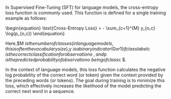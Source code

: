 

In Supervised Fine-Tuning (SFT) for language models, the cross-entropy loss function is commonly used. This function is defined for a single training example as follows:

\begin{equation}
\text{Cross-Entropy Loss} = - \sum_{c=1}^{M} y_{o,c} \log(p_{o,c})
\end{equation}

Here,$M $is the number of classes (in language models, this is often the vocabulary size),$y $is a binary indicator (0 or 1) if class label$c $is the correct classification for observation$o $, and$p $is the predicted probability of observation$o $being of class$c $.

In the context of language models, this loss function calculates the negative log probability of the correct word (or token) given the context provided by the preceding words (or tokens). The goal during training is to minimize this loss, which effectively increases the likelihood of the model predicting the correct next word in a sequence.